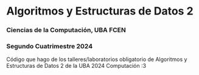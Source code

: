# Algoritmos y Estructuras de Datos 2
### Ciencias de la Computación, UBA FCEN
### Segundo Cuatrimestre 2024

Código que hago de los talleres/laboratorios obligatorio de Algoritmos y Estructuras de Datos 2 de la UBA 2024 Computación :3

